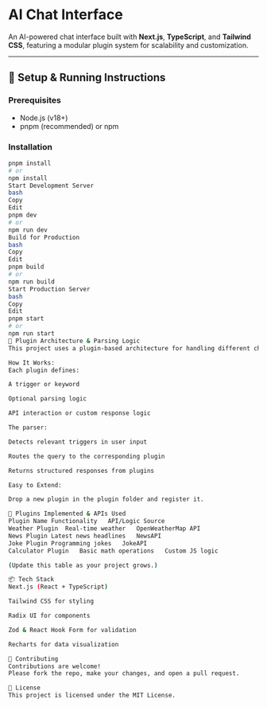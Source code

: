 # AI Chat Interface

An AI-powered chat interface built with **Next.js**, **TypeScript**, and **Tailwind CSS**, featuring a modular plugin system for scalability and customization.

---

## 🚀 Setup & Running Instructions

### Prerequisites
- Node.js (v18+)
- pnpm (recommended) or npm

### Installation

```bash
pnpm install
# or
npm install
Start Development Server
bash
Copy
Edit
pnpm dev
# or
npm run dev
Build for Production
bash
Copy
Edit
pnpm build
# or
npm run build
Start Production Server
bash
Copy
Edit
pnpm start
# or
npm run start
🧩 Plugin Architecture & Parsing Logic
This project uses a plugin-based architecture for handling different chat features dynamically.

How It Works:
Each plugin defines:

A trigger or keyword

Optional parsing logic

API interaction or custom response logic

The parser:

Detects relevant triggers in user input

Routes the query to the corresponding plugin

Returns structured responses from plugins

Easy to Extend:

Drop a new plugin in the plugin folder and register it.

🔌 Plugins Implemented & APIs Used
Plugin Name	Functionality	API/Logic Source
Weather Plugin	Real-time weather	OpenWeatherMap API
News Plugin	Latest news headlines	NewsAPI
Joke Plugin	Programming jokes	JokeAPI
Calculator Plugin	Basic math operations	Custom JS logic

(Update this table as your project grows.)

📦 Tech Stack
Next.js (React + TypeScript)

Tailwind CSS for styling

Radix UI for components

Zod & React Hook Form for validation

Recharts for data visualization

🤝 Contributing
Contributions are welcome!
Please fork the repo, make your changes, and open a pull request.

📄 License
This project is licensed under the MIT License.

